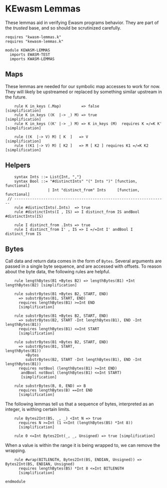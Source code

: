 KEwasm Lemmas
=============

These lemmas aid in verifying Ewasm programs behavior.
They are part of the *trusted* base, and so should be scrutinized carefully.

```k
requires "kwasm-lemmas.k"
requires "kewasm-lemmas.k"

module KEWASM-LEMMAS
  imports EWASM-TEST
  imports KWASM-LEMMAS
```

Maps
----

These lemmas are needed for our symbolic map accesses to work for now.
They will likely be upstreamed or replaced by something similar upstream in the future.

```k
    rule K in_keys (.Map)         => false                            [simplification]
    rule K in_keys ((K  |-> _) M) => true                             [simplification]
    rule K in_keys ((K' |-> _) M) => K in_keys (M)  requires K =/=K K'  [simplification]

    rule ((K  |-> V) M) [ K  ]   => V                            [simplification]
    rule ((K1 |-> V) M) [ K2 ]   => M [ K2 ] requires K1 =/=K K2 [simplification]
```

Helpers
-------

```k
    syntax Ints ::= List{Int, ","}
    syntax Bool ::= "#distinctInts" "(" Ints ")" [function, functional]
                   | Int "distinct_from" Ints     [function, functional]
 // --------------------------------------------------------------------
    rule #distinctInts(.Ints)  => true
    rule #distinctInts(I , IS) => I distinct_from IS andBool #distinctInts(IS)

    rule I distinct_from .Ints => true
    rule I distinct_from I' , IS => I =/=Int I' andBool I distinct_from IS

```

Bytes
-----

Call data and return data comes in the form of `Bytes`.
Several arguments are passed in a single byte sequence, and are accessed with offsets.
To reason about the byte data, the following rules are helpful.

```k
    rule lengthBytes(B1 +Bytes B2) => lengthBytes(B1) +Int lengthBytes(B2) [simplification]

    rule substrBytes(B1 +Bytes B2, START, END)
      => substrBytes(B1, START, END)
      requires lengthBytes(B1) >=Int END
      [simplification]

    rule substrBytes(B1 +Bytes B2, START, END)
      => substrBytes(B2, START -Int lengthBytes(B1), END -Int lengthBytes(B1))
      requires lengthBytes(B1) <=Int START
      [simplification]

    rule substrBytes(B1 +Bytes B2, START, END)
      => substrBytes(B1, START,                               lengthBytes(B1))
         +Bytes
         substrBytes(B2, START -Int lengthBytes(B1), END -Int lengthBytes(B1))
      requires notBool (lengthBytes(B1) >=Int END)
       andBool notBool (lengthBytes(B1) <=Int START)
       [simplification]

    rule substrBytes(B, 0, END) => B
      requires lengthBytes(B) ==Int END
      [simplification]
```

The following lemmas tell us that a sequence of bytes, interpreted as an integer, is withing certain limits.

```k
    rule Bytes2Int(BS, _, _) <Int N => true
      requires N >=Int (1 <<Int (lengthBytes(BS) *Int 8))
      [simplification]

    rule 0 <=Int Bytes2Int(_, _, Unsigned) => true [simplification]
```

When a value is within the range it is being wrapped to, we can remove the wrapping.

```k
    rule #wrap(BITLENGTH, Bytes2Int(BS, ENDIAN, Unsigned)) => Bytes2Int(BS, ENDIAN, Unsigned)
      requires lengthBytes(BS) *Int 8 <=Int BITLENGTH
      [simplification]
```

```k
endmodule
```
